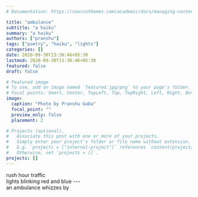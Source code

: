 ```yaml
---
# Documentation: https://sourcethemes.com/academic/docs/managing-content/

title: "ambulance"
subtitle: "a haiku"
summary: "a haiku"
authors: ["pranshu"]
tags: ["poetry", "haiku", "lights"]
categories: []
date: 2020-09-30T13:30:46+05:30
lastmod: 2020-09-30T13:30:46+05:30
featured: false
draft: false

# Featured image
# To use, add an image named `featured.jpg/png` to your page's folder.
# Focal points: Smart, Center, TopLeft, Top, TopRight, Left, Right, BottomLeft, Bottom, BottomRight.
image:
  caption: "Photo by Pranshu Gaba"
  focal_point: ""
  preview_only: false
  placement: 2

# Projects (optional).
#   Associate this post with one or more of your projects.
#   Simply enter your project's folder or file name without extension.
#   E.g. `projects = ["internal-project"]` references `content/project/deep-learning/index.md`.
#   Otherwise, set `projects = []`.
projects: []
---
```

rush hour traffic  
lights blinking red and blue ---     
an ambulance whizzes by
